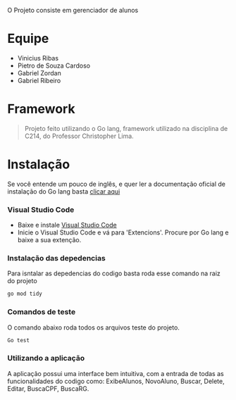O Projeto consiste em gerenciador de alunos

# Equipe

- Vinicius Ribas
- Pietro de Souza Cardoso
- Gabriel Zordan
- Gabriel Ribeiro

# Framework

> Projeto feito utilizando o Go lang, framework utilizado na disciplina de C214, do Professor Christopher Lima.

# Instalação

Se você entende um pouco de inglês, e quer ler a documentação oficial de instalação do Go lang basta <a href="https://go.dev/doc/install"/>clicar aqui</a>

### Visual Studio Code

- Baixe e instale <a href="https://code.visualstudio.com/download">Visual Studio Code</a>
- Inicie o Visual Studio Code e vá para 'Extencions'. Procure por Go lang e baixe a sua extenção.

### Instalação das depedencias

Para isntalar as depedencias do codigo basta roda esse comando na raiz do projeto

```bash
go mod tidy
```


### Comandos de teste

O comando abaixo roda todos os arquivos teste do projeto.

```bash
Go test
```

### Utilizando a aplicação

A aplicação possui uma interface bem intuitiva, com a entrada de todas as funcionalidades do codigo como: ExibeAlunos, NovoAluno, Buscar, Delete, Editar, BuscaCPF, BuscaRG.
